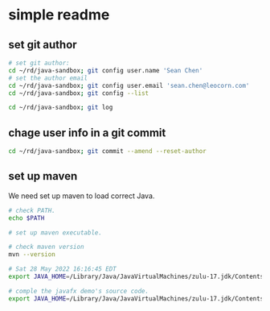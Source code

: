 # simple readme

## set git author

```bash
# set git author:
cd ~/rd/java-sandbox; git config user.name 'Sean Chen'
# set the author email
cd ~/rd/java-sandbox; git config user.email 'sean.chen@leocorn.com'
cd ~/rd/java-sandbox; git config --list

cd ~/rd/java-sandbox; git log
```

##  chage user info in a git commit

```bash
cd ~/rd/java-sandbox; git commit --amend --reset-author
```

## set up maven

We need set up maven to load correct Java.

```bash
# check PATH.
echo $PATH

# set up maven executable.

# check maven version
mvn --version

# Sat 28 May 2022 16:16:45 EDT
export JAVA_HOME=/Library/Java/JavaVirtualMachines/zulu-17.jdk/Contents/Home; mvn --version

# comple the javafx demo's source code.
export JAVA_HOME=/Library/Java/JavaVirtualMachines/zulu-17.jdk/Contents/Home; cd ~/rd/java-sandbox/javafx/demo; mvn compile

```
